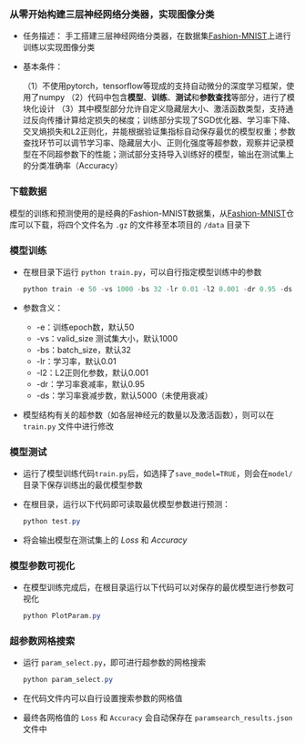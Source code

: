 ### 从零开始构建三层神经网络分类器，实现图像分类

* 任务描述：
  手工搭建三层神经网络分类器，在数据集[Fashion-MNIST](https://github.com/zalandoresearch/fashion-mnist)上进行训练以实现图像分类

* 基本条件：

  （1）不使用pytorch，tensorflow等现成的支持自动微分的深度学习框架，使用了numpy
  （2）代码中包含**模型**、**训练**、**测试**和**参数查找**等部分，进行了模块化设计
  （3）其中模型部分允许自定义隐藏层大小、激活函数类型，支持通过反向传播计算给定损失的梯度；训练部分实现了SGD优化器、学习率下降、交叉熵损失和L2正则化，并能根据验证集指标自动保存最优的模型权重；参数查找环节可以调节学习率、隐藏层大小、正则化强度等超参数，观察并记录模型在不同超参数下的性能；测试部分支持导入训练好的模型，输出在测试集上的分类准确率（Accuracy）

  

### 下载数据

模型的训练和预测使用的是经典的Fashion-MNIST数据集，从[Fashion-MNIST](https://github.com/zalandoresearch/fashion-mnist)仓库可以下载，将四个文件名为 `.gz` 的文件移至本项目的 `/data` 目录下

### 模型训练

* 在根目录下运行 `python train.py`，可以自行指定模型训练中的参数

  ```powershell
  python train -e 50 -vs 1000 -bs 32 -lr 0.01 -l2 0.001 -dr 0.95 -ds 5000
  ```
  
* 参数含义：
  * -e：训练epoch数，默认50
  * -vs：valid_size 测试集大小，默认1000
  * -bs：batch_size，默认32
  * -lr：学习率，默认0.01
  * -l2：L2正则化参数，默认0.001
  * -dr：学习率衰减率，默认0.95
  * -ds：学习率衰减步数，默认5000（未使用衰减）

* 模型结构有关的超参数（如各层神经元的数量以及激活函数），则可以在 `train.py` 文件中进行修改


### 模型测试

* 运行了模型训练代码`train.py`后，如选择了`save_model=TRUE`，则会在`model/` 目录下保存训练出的最优模型参数

* 在根目录，运行以下代码即可读取最优模型参数进行预测：

  ```powershell
  python test.py
  ```

* 将会输出模型在测试集上的 $Loss$ 和 $Accuracy$

### 模型参数可视化

* 在模型训练完成后，在根目录运行以下代码可以对保存的最优模型进行参数可视化

  ```powershell
  python PlotParam.py
  ```

### 超参数网格搜索

* 运行 `param_select.py`，即可进行超参数的网格搜索

  ```powershell
  python param_select.py
  ```

* 在代码文件内可以自行设置搜索参数的网格值
* 最终各网格值的 `Loss` 和 `Accuracy` 会自动保存在 `paramsearch_results.json` 文件中

### 